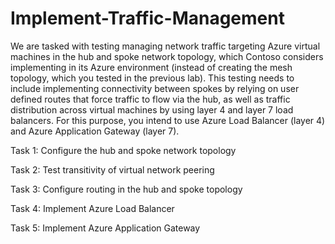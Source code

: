 # Implement-Traffic-Management

We are tasked with testing managing network traffic targeting Azure virtual machines in the hub and spoke network topology, which Contoso considers implementing in its Azure environment (instead of creating the mesh topology, which you tested in the previous lab). This testing needs to include implementing connectivity between spokes by relying on user defined routes that force traffic to flow via the hub, as well as traffic distribution across virtual machines by using layer 4 and layer 7 load balancers. For this purpose, you intend to use Azure Load Balancer (layer 4) and Azure Application Gateway (layer 7).


Task 1: Configure the hub and spoke network topology

Task 2: Test transitivity of virtual network peering

Task 3: Configure routing in the hub and spoke topology

Task 4: Implement Azure Load Balancer

Task 5: Implement Azure Application Gateway
